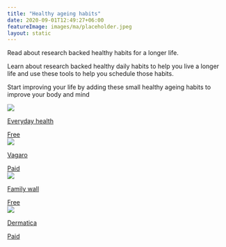 ```yaml
---
title: "Healthy ageing habits"
date: 2020-09-01T12:49:27+06:00
featureImage: images/ma/placeholder.jpeg
layout: static
---
```


Read about research backed healthy habits for a longer life.

Learn about research backed healthy daily habits to help you live a longer life and use these tools to help you schedule those habits.

Start improving your life by adding these small healthy ageing habits to improve your body and mind

<a class="ma-link" href="https://www.everydayhealth.com/longevity/everyday-health-and-wellness-habits-linked-with-a-longer-life/"><div class="ma-card ma-card-Health"><div class="ma-icon"><img src ="/images/icon-check.png"/></div><div class="ma-name"><p>Everyday health</p></div><div class="ma-paid-text"><span>Free</span></div></div></a><a class="ma-link" href="https://sales.vagaro.co.uk/?utm_source=bing&utm_medium=cpc&utm_campaign=BOFU-UK-Non-Brand&utm_content=appointment-app&utm_term=appointment%20app-p&msclkid=ea92d7dd203513f07c12b427b7e05941"><div class="ma-card ma-card-Health"><div class="ma-icon"><img src ="/images/icon-pound.png"/></div><div class="ma-name"><p>Vagaro</p></div><div class="ma-paid-text"><span>Paid</span></div></div></a><a class="ma-link" href="https://www.familywall.com/"><div class="ma-card ma-card-Health"><div class="ma-icon"><img src ="/images/icon-check.png"/></div><div class="ma-name"><p>Family wall</p></div><div class="ma-paid-text"><span>Free</span></div></div></a><a class="ma-link" href="https://www.awin1.com/cread.php?awinmid=50719&awinaffid=1198638&ued=https%3A%2F%2Fwww.dermatica.com%2F"><div class="ma-card ma-card-Health"><div class="ma-icon"><img src ="/images/icon-pound.png"/></div><div class="ma-name"><p>Dermatica</p></div><div class="ma-paid-text"><span>Paid</span></div></div></a>  

<br/><br/>






